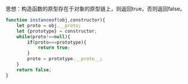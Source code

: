 思想：构造函数的原型存在于对象的原型链上，则返回true，否则返回false。

```javascript
function instanceof(obj,constructor){
	let proto = obj.__proto;
	let {prototype} = constructor;
	while(proto!==null){
		if(proto===prototype){
			return true;
		}
		proto = prototype.__proto__;
	}
	return false;
}
```

